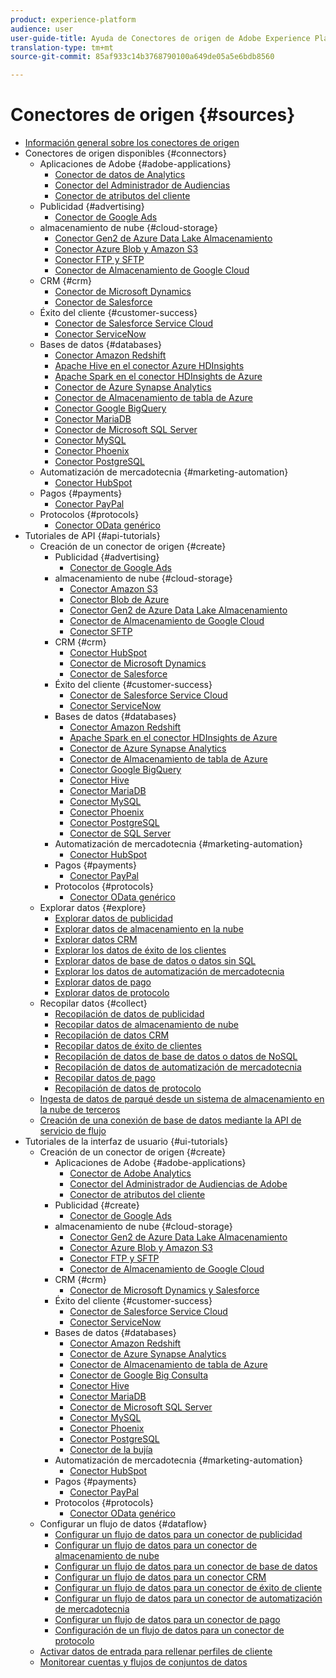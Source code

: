 ```yaml
---
product: experience-platform
audience: user
user-guide-title: Ayuda de Conectores de origen de Adobe Experience Platform
translation-type: tm+mt
source-git-commit: 85af933c14b3768790100a649de05a5e6bdb8560

---
```



# Conectores de origen {#sources}

- [Información general sobre los conectores de origen](home.md)
- Conectores de origen disponibles {#connectors}
   - Aplicaciones de Adobe {#adobe-applications}
      - [Conector de datos de Analytics](connectors/adobe-applications/analytics.md)
      - [Conector del Administrador de Audiencias](connectors/adobe-applications/audience-manager.md)
      - [Conector de atributos del cliente](connectors/adobe-applications/customer-attributes.md)
   - Publicidad {#advertising}
      - [Conector de Google Ads](connectors/advertising/ads.md)
   - almacenamiento de nube {#cloud-storage}
      - [Conector Gen2 de Azure Data Lake Almacenamiento](connectors/cloud-storage/adls-gen2.md)
      - [Conector Azure Blob y Amazon S3](connectors/cloud-storage/blob-s3.md)
      - [Conector FTP y SFTP](connectors/cloud-storage/ftp-sftp.md)
      - [Conector de Almacenamiento de Google Cloud](connectors/cloud-storage/google-cloud-storage.md)
   - CRM {#crm}
      - [Conector de Microsoft Dynamics](connectors/crm/ms-dynamics.md)
      - [Conector de Salesforce](connectors/crm/salesforce.md)
   - Éxito del cliente {#customer-success}
      - [Conector de Salesforce Service Cloud](connectors/customer-success/salesforce-service-cloud.md)
      - [Conector ServiceNow](connectors/customer-success/servicenow.md)
   - Bases de datos {#databases}
      - [Conector Amazon Redshift](connectors/databases/redshift.md)
      - [Apache Hive en el conector Azure HDInsights](connectors/databases/hive.md)
      - [Apache Spark en el conector HDInsights de Azure](connectors/databases/spark.md)
      - [Conector de Azure Synapse Analytics](connectors/databases/synapse-analytics.md)
      - [Conector de Almacenamiento de tabla de Azure](connectors/databases/ats.md)
      - [Conector Google BigQuery](connectors/databases/bigquery.md)
      - [Conector MariaDB](connectors/databases/mariadb.md)
      - [Conector de Microsoft SQL Server](connectors/databases/sql-server.md)
      - [Conector MySQL](connectors/databases/mysql.md)
      - [Conector Phoenix](connectors/databases/phoenix.md)
      - [Conector PostgreSQL](connectors/databases/postgres.md)
   - Automatización de mercadotecnia {#marketing-automation}
      - [Conector HubSpot](connectors/marketing-automation/hubspot.md)
   - Pagos {#payments}
      - [Conector PayPal](connectors/payments/paypal.md)
   - Protocolos {#protocols}
      - [Conector OData genérico](connectors/protocols/odata.md)
- Tutoriales de API {#api-tutorials}
   - Creación de un conector de origen {#create}
      - Publicidad {#advertising}
         - [Conector de Google Ads](tutorials/api/create/advertising/ads.md)
      - almacenamiento de nube {#cloud-storage}
         - [Conector Amazon S3](tutorials/api/create/cloud-storage/s3.md)
         - [Conector Blob de Azure](tutorials/api/create/cloud-storage/blob.md)
         - [Conector Gen2 de Azure Data Lake Almacenamiento](tutorials/api/create/cloud-storage/adls-gen2.md)
         - [Conector de Almacenamiento de Google Cloud](tutorials/api/create/cloud-storage/google.md)
         - [Conector SFTP](tutorials/api/create/cloud-storage/sftp.md)
      - CRM {#crm}
         - [Conector HubSpot](tutorials/api/create/crm/hubspot.md)
         - [Conector de Microsoft Dynamics](tutorials/api/create/crm/ms-dynamics.md)
         - [Conector de Salesforce](tutorials/api/create/crm/salesforce.md)
      - Éxito del cliente {#customer-success}
         - [Conector de Salesforce Service Cloud](tutorials/api/create/customer-success/salesforce-service-cloud.md)
         - [Conector ServiceNow](tutorials/api/create/customer-success/servicenow.md)
      - Bases de datos {#databases}
         - [Conector Amazon Redshift](tutorials/api/create/databases/redshift.md)
         - [Apache Spark en el conector HDInsights de Azure](tutorials/api/create/databases/spark.md)
         - [Conector de Azure Synapse Analytics](tutorials/api/create/databases/synapse-analytics.md)
         - [Conector de Almacenamiento de tabla de Azure](tutorials/api/create/databases/ats.md)
         - [Conector Google BigQuery](tutorials/api/create/databases/bigquery.md)
         - [Conector Hive](tutorials/api/create/databases/hive.md)
         - [Conector MariaDB](tutorials/api/create/databases/mariadb.md)
         - [Conector MySQL](tutorials/api/create/databases/mysql.md)
         - [Conector Phoenix](tutorials/api/create/databases/phoenix.md)
         - [Conector PostgreSQL](tutorials/api/create/databases/postgres.md)
         - [Conector de SQL Server](tutorials/api/create/databases/sql-server.md)
      - Automatización de mercadotecnia {#marketing-automation}
         - [Conector HubSpot](tutorials/api/create/marketing-automation/hubspot.md)
      - Pagos {#payments}
         - [Conector PayPal](tutorials/api/create/payments/paypal.md)
      - Protocolos {#protocols}
         - [Conector OData genérico](tutorials/api/create/protocols/odata.md)
   - Explorar datos {#explore}
      - [Explorar datos de publicidad](tutorials/api/explore/advertising.md)
      - [Explorar datos de almacenamiento en la nube](tutorials/api/explore/cloud-storage.md)
      - [Explorar datos CRM](tutorials/api/explore/crm.md)
      - [Explorar los datos de éxito de los clientes](tutorials/api/explore/customer-success.md)
      - [Explorar datos de base de datos o datos sin SQL](tutorials/api/explore/database-nosql.md)
      - [Explorar los datos de automatización de mercadotecnia](tutorials/api/explore/marketing-automation.md)
      - [Explorar datos de pago](tutorials/api/explore/payments.md)
      - [Explorar datos de protocolo](tutorials/api/explore/protocols.md)
   - Recopilar datos {#collect}
      - [Recopilación de datos de publicidad](tutorials/api/collect/advertising.md)
      - [Recopilar datos de almacenamiento de nube](tutorials/api/collect/cloud-storage.md)
      - [Recopilación de datos CRM](tutorials/api/collect/crm.md)
      - [Recopilar datos de éxito de clientes](tutorials/api/collect/customer-success.md)
      - [Recopilación de datos de base de datos o datos de NoSQL](tutorials/api/collect/database-nosql.md)
      - [Recopilación de datos de automatización de mercadotecnia](tutorials/api/collect/marketing-automation.md)
      - [Recopilar datos de pago](tutorials/api/collect/payments.md)
      - [Recopilación de datos de protocolo](tutorials/api/collect/protocols.md)
   - [Ingesta de datos de parqué desde un sistema de almacenamiento en la nube de terceros](tutorials/api/create-dataset-base-connection.md)
   - [Creación de una conexión de base de datos mediante la API de servicio de flujo](tutorials/api/cloud-storage-parquet.md)
- Tutoriales de la interfaz de usuario {#ui-tutorials}
   - Creación de un conector de origen {#create}
      - Aplicaciones de Adobe {#adobe-applications}
         - [Conector de Adobe Analytics](tutorials/ui/create/adobe-applications/analytics.md)
         - [Conector del Administrador de Audiencias de Adobe](tutorials/ui/create/adobe-applications/audience-manager.md)
         - [Conector de atributos del cliente](tutorials/ui/create/adobe-applications/customer-attributes.md)
      - Publicidad {#create}
         - [Conector de Google Ads](tutorials/ui/create/advertising/ads.md)
      - almacenamiento de nube {#cloud-storage}
         - [Conector Gen2 de Azure Data Lake Almacenamiento](tutorials/ui/create/cloud-storage/adls-gen2.md)
         - [Conector Azure Blob y Amazon S3](tutorials/ui/create/cloud-storage/blob-s3.md)
         - [Conector FTP y SFTP](tutorials/ui/create/cloud-storage/ftp-sftp.md)
         - [Conector de Almacenamiento de Google Cloud](tutorials/ui/create/cloud-storage/google-cloud-storage.md)
      - CRM {#crm}
         - [Conector de Microsoft Dynamics y Salesforce](tutorials/ui/create/crm/dynamics-salesforce.md)
      - Éxito del cliente {#customer-success}
         - [Conector de Salesforce Service Cloud](tutorials/ui/create/customer-success/salesforce-service-cloud.md)
         - [Conector ServiceNow](tutorials/ui/create/customer-success/servicenow.md)
      - Bases de datos {#databases}
         - [Conector Amazon Redshift](tutorials/ui/create/databases/redshift.md)
         - [Conector de Azure Synapse Analytics](tutorials/ui/create/databases/synapse-analytics.md)
         - [Conector de Almacenamiento de tabla de Azure](tutorials/ui/create/databases/ats.md)
         - [Conector de Google Big Consulta](tutorials/ui/create/databases/bigquery.md)
         - [Conector Hive](tutorials/ui/create/databases/hive.md)
         - [Conector MariaDB](tutorials/ui/create/databases/mariadb.md)
         - [Conector de Microsoft SQL Server](tutorials/ui/create/databases/sql-server.md)
         - [Conector MySQL](tutorials/ui/create/databases/mysql.md)
         - [Conector Phoenix](tutorials/ui/create/databases/phoenix.md)
         - [Conector PostgreSQL](tutorials/ui/create/databases/postgres.md)
         - [Conector de la bujía](tutorials/ui/create/databases/spark.md)
      - Automatización de mercadotecnia {#marketing-automation}
         - [Conector HubSpot](tutorials/ui/create/marketing-automation/hubspot.md)
      - Pagos {#payments}
         - [Conector PayPal](tutorials/ui/create/payments/paypal.md)
      - Protocolos {#protocols}
         - [Conector OData genérico](tutorials/ui/create/protocols/odata.md)
   - Configurar un flujo de datos {#dataflow}
      - [Configurar un flujo de datos para un conector de publicidad](tutorials/ui/dataflow/advertising.md)
      - [Configurar un flujo de datos para un conector de almacenamiento de nube](tutorials/ui/dataflow/cloud-storage.md)
      - [Configurar un flujo de datos para un conector de base de datos](tutorials/ui/dataflow/databases.md)
      - [Configurar un flujo de datos para un conector CRM](tutorials/ui/dataflow/crm.md)
      - [Configurar un flujo de datos para un conector de éxito de cliente](tutorials/ui/dataflow/customer-success.md)
      - [Configurar un flujo de datos para un conector de automatización de mercadotecnia](tutorials/ui/dataflow/marketing-automation.md)
      - [Configurar un flujo de datos para un conector de pago](tutorials/ui/dataflow/payments.md)
      - [Configuración de un flujo de datos para un conector de protocolo](tutorials/ui/dataflow/protocols.md)
   - [Activar datos de entrada para rellenar perfiles de cliente](tutorials/ui/profile.md)
   - [Monitorear cuentas y flujos de conjuntos de datos](tutorials/ui/monitor.md)
